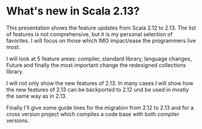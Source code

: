 # What's new in Scala 2.13?
  
This presentation shows the feature updates from Scala 2.12 to 2.13.
The list of features is not comprehensive, but it is my personal selection of favorites.
I will focus on those which IMO impact/ease the programmers live most.

I will look at 5 feature areas: compiler, standard library, language changes,
Future and finally the most important change the redesigned collections library.

I will not only show the new features of 2.13. In many cases I will show how the
new features of 2.13 can be backported to 2.12 und be used in mostly the same way as in 2.13.

Finally I'll give some guide lines for the migration from 2.12 to 2.13 and for a cross version
project which compiles a code base with both compiler versions.
